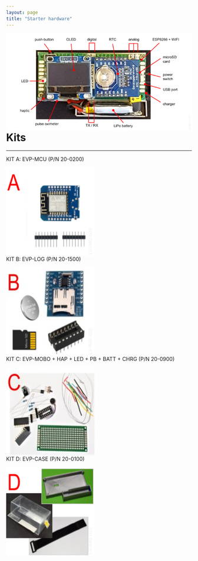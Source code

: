 ```yaml
---
layout: page
title: "Starter hardware"
---
```




<p><img style="float: left; margin-right: 500px;" src="/photos/LV-IMG-016 20-0000 Elvee Pulse v5 - Caracteristicas.png"></p>
<br/><br/>



----

<h1>Kits</h1>

---
<p>KIT A: EVP-MCU (P/N 20-0200)</p>

<p><img style="float: left; margin-right: 500px;" src="/photos/LV-IMG-029-v2 20-0200 kit A parts.png" height = 240px width = 240px></p>
<br/><br/>

---
<p>KIT B: EVP-LOG (P/N 20-1500)</p>

<p><img style="float: left; margin-right: 500px;" src="/photos/LV-IMG-030 20-1500 kit B parts.jpg" height = 240px width = 240px></p>
<br/><br/>


---
<p>KIT C: EVP-MOBO + HAP + LED + PB + BATT + CHRG (P/N 20-0900)</p>

<p><img style="float: left; margin-right: 500px;" src="/photos/LV-IMG-031 20-0900 kit C parts.jpg" height = 240px width = 240px></p>
<br/><br/>

---
<p>KIT D: EVP-CASE (P/N 20-0100)</p>

<p><img style="float: left; margin-right: 500px;" src="/photos/LV-IMG-032-v1 20-0100 kit D parts.png" height = 240px width = 240px></p>
<br/><br/>

